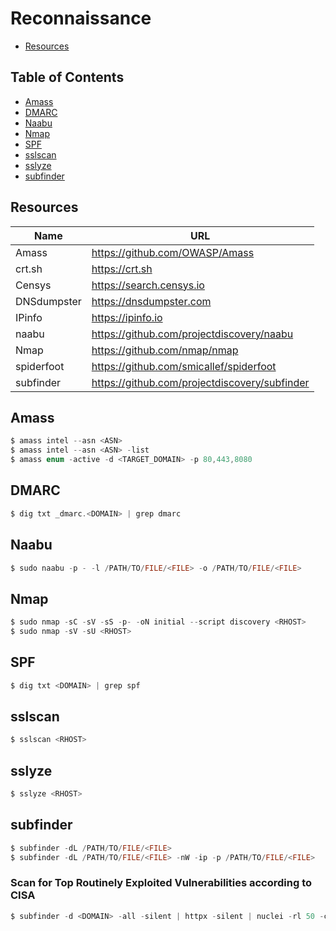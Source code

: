 # Reconnaissance

- [Resources](https://github.com/0xsyr0/Red-Team-Field-Guide/blob/main/reconnaissance.md#Resources)

## Table of Contents

- [Amass](https://github.com/0xsyr0/Red-Team-Field-Guide/blob/main/reconnaissance.md#Amass)
- [DMARC](https://github.com/0xsyr0/Red-Team-Field-Guide/blob/main/reconnaissance.md#DMARC)
- [Naabu](https://github.com/0xsyr0/Red-Team-Field-Guide/blob/main/reconnaissance.md#Naabu)
- [Nmap](https://github.com/0xsyr0/Red-Team-Field-Guide/blob/main/reconnaissance.md#Nmap)
- [SPF](https://github.com/0xsyr0/Red-Team-Field-Guide/blob/main/reconnaissance.md#SPF)
- [sslscan](https://github.com/0xsyr0/Red-Team-Field-Guide/blob/main/reconnaissance.md#sslscan)
- [sslyze](https://github.com/0xsyr0/Red-Team-Field-Guide/blob/main/reconnaissance.md#sslyze)
- [subfinder](https://github.com/0xsyr0/Red-Team-Field-Guide/blob/main/reconnaissance.md#subfinder)

## Resources

| Name | URL |
| --- | --- |
| Amass | https://github.com/OWASP/Amass |
| crt.sh | https://crt.sh |
| Censys | https://search.censys.io |
| DNSdumpster | https://dnsdumpster.com |
| IPinfo | https://ipinfo.io |
| naabu | https://github.com/projectdiscovery/naabu |
| Nmap | https://github.com/nmap/nmap |
| spiderfoot | https://github.com/smicallef/spiderfoot |
| subfinder | https://github.com/projectdiscovery/subfinder |

## Amass

```c
$ amass intel --asn <ASN>
$ amass intel --asn <ASN> -list
$ amass enum -active -d <TARGET_DOMAIN> -p 80,443,8080
```

## DMARC

```c
$ dig txt _dmarc.<DOMAIN> | grep dmarc
```

## Naabu

```c
$ sudo naabu -p - -l /PATH/TO/FILE/<FILE> -o /PATH/TO/FILE/<FILE>
```

## Nmap

```c
$ sudo nmap -sC -sV -sS -p- -oN initial --script discovery <RHOST>
$ sudo nmap -sV -sU <RHOST>
```

## SPF

```c
$ dig txt <DOMAIN> | grep spf
```

## sslscan

```c
$ sslscan <RHOST>
```

## sslyze

```c
$ sslyze <RHOST>
```

## subfinder

```c
$ subfinder -dL /PATH/TO/FILE/<FILE>
$ subfinder -dL /PATH/TO/FILE/<FILE> -nW -ip -p /PATH/TO/FILE/<FILE>
```

### Scan for Top Routinely Exploited Vulnerabilities according to CISA

```c
$ subfinder -d <DOMAIN> -all -silent | httpx -silent | nuclei -rl 50 -c 15 -timeout 10 -tags cisa -vv 
```
